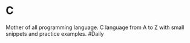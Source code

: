 # C
Mother of all programming language. 
C language from A to Z with small snippets and practice examples. #Daily


